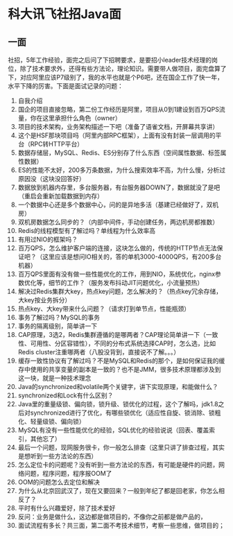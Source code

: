 # 科大讯飞社招Java面

## 一面

社招，5年工作经验，面完之后问了下招聘要求，是要招小leader技术经理的岗位，除了技术要求外，还得有些方法论，理论知识。需要带人做项目，面完盘算了下，对应阿里应该P7级别了，我的水平也就是个P6吧，还在国企工作了快一年，水平下降的厉害。下面是面试记录的问题：

1. 自我介绍
2. 国企的项目直接忽略，第二份工作经历是阿里，项目从0到1建设到百万QPS流量，你在这里承担什么角色（owner）
3. 项目的技术架构，业务架构描述一下吧（准备了语雀文档，开屏幕共享讲）
4. 这个是HSF那块项目吗（阿里内部RPC框架），上面有没有封装一层调用的平台（RPC转HTTP平台）
5. 数据存储层，MySQL、Redis、ES分别存了什么东西（空间属性数据、标签属性数据）
6. ES的性能不太好，200多万条数据，为什么搜索效率不高，为什么慢，分析过原因没（这块没回答好）
7. 数据放到机器内存里，多台服务器，有台服务器DOWN了，数据就没了是吧（重启会重新加载数据到内存）
8. 一个数据中心还是多个数据中心，问的是异地多活（基建已经做好了，双机房）
9. 双机房数据怎么同步的？（内部中间件，手动创建任务，两边机房都推数）
10. Redis的线程模型有了解过吗？单线程为什么效率高
11. 有用过NIO的框架吗？
12. 百万QPS，怎么维护客户端的连接，这块怎么做的，传统的HTTP节点无法保证吧？（这里应该是想问IO相关的，答的单机3000-4000QPS，有200多台机器）
13. 百万QPS里面有没有做一些性能优化的工作，用到NIO，系统优化，nginx参数优化等，细节的工作？（服务发布抖动JIT问题优化，小流量预热）
14. 解决过Redis集群大key，热点key问题，怎么解决的？（热点key冗余存储，大key按业务拆分）
15. 热点key、大key带来什么问题？（请求打到单节点，性能瓶颈）
16. 事务了解过吗？MySQL的事务
17. 事务的隔离级别，简单讲一下
18. CAP原理，3选2，Redis集群遵循的是哪两者？CAP理论简单讲一下（一致性、可用性、分区容错性），不同的分布式系统选择CAP时，怎么选，比如Redis cluster注重哪两者（八股没背到，直接说不了解。。。）
19. 缓存一致性协议有了解过吗？不是MySQL和Redis的那个，是如何保证我的缓存中使用的共享变量的副本是一致的？也不是JMM，很多技术原理都涉及到这一块，就是一种技术理念
20. Java的synchronized和volatile两个关键字，讲下实现原理，和能做什么？
21. synchronized和Lock有什么区别？
22. Java里的重量级锁、偏向锁，锁升级、锁优化的过程，这个了解吗，jdk1.8之后对synchronized进行了优化，有哪些锁优化（适应性自旋、锁消除、锁粗化、轻量级锁、偏向锁）
23. MySQL有没有一些性能优化的经验，SQL优化的经验说说（回表、覆盖索引，其他忘了）
24. 最后一个问题，现网服务很卡，你一般怎么排查（这里只讲了排查过程，其实是想听到一些方法论的东西）
25. 怎么定位卡的问题呢？没有听到一些方法论的东西，有可能是硬件的问题，网络问题，程序问题，程序报OOM了
26. OOM的问题怎么去定位和解决
27. 为什么从北京回武汉了，现在又要回来？一般到年纪了都是回老家，你怎么相反了？
28. 平时有什么兴趣爱好，除了技术爱好
29. 反问：业务是做什么，这边都是做项目的，不像你之前都是做产品的，
30. 面试流程有多长？共三面，第二面不考技术细节，考察一些思维，做项目的；



